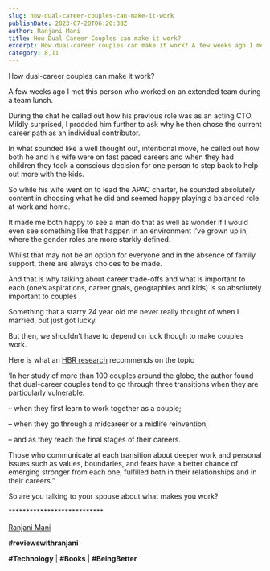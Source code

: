 ```yaml
---
slug: how-dual-career-couples-can-make-it-work
publishDate: 2023-07-20T06:20:38Z
author: Ranjani Mani
title: How Dual Career Couples can make it work? 
excerpt: How dual-career couples can make it work? A few weeks ago I met this person who worked on an extended team during a team lunch. During the chat he called out how his previous role was as an acting CTO. Mildly surprised, I prodded him further to ask why he then chose the current career  ... 
category: 8,11
---
```


How dual-career couples can make it work?

A few weeks ago I met this person who worked on an extended team during a team lunch.

During the chat he called out how his previous role was as an acting CTO. Mildly surprised, I prodded him further to ask why he then chose the current career path as an individual contributor.

In what sounded like a well thought out, intentional move, he called out how both he and his wife were on fast paced careers and when they had children they took a conscious decision for one person to step back to help out more with the kids.

So while his wife went on to lead the APAC charter, he sounded absolutely content in choosing what he did and seemed happy playing a balanced role at work and home.

It made me both happy to see a man do that as well as wonder if I would even see something like that happen in an environment I’ve grown up in, where the gender roles are more starkly defined.

Whilst that may not be an option for everyone and in the absence of family support, there are always choices to be made.

And that is why talking about career trade-offs and what is important to each (one’s aspirations, career goals, geographies and kids) is so absolutely important to couples

Something that a starry 24 year old me never really thought of when I married, but just got lucky.

But then, we shouldn’t have to depend on luck though to make couples work.

Here is what an [HBR research](https://hbr.org/2019/09/how-dual-career-couples-make-it-work) recommends on the topic

‘In her study of more than 100 couples around the globe, the author found that dual-career couples tend to go through three transitions when they are particularly vulnerable:

– when they first learn to work together as a couple;

– when they go through a midcareer or a midlife reinvention;

– and as they reach the final stages of their careers.

Those who communicate at each transition about deeper work and personal issues such as values, boundaries, and fears have a better chance of emerging stronger from each one, fulfilled both in their relationships and in their careers.”

So are you talking to your spouse about what makes you work?

\*\*\*\*\*\*\*\*\*\*\*\*\*\*\*\*\*\*\*\*\*\*\*\*\*\*\*

[Ranjani Mani](https://www.linkedin.com/feed/#)

**#reviewswithranjani**

**#Technology** | **#Books** | **#BeingBetter**